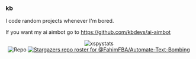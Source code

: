 ### kb

I code random projects whenever I'm bored.

If you want my ai aimbot go to https://github.com/kbdevs/ai-aimbot

<div align="center">
  
![xspystats](https://github-readme-stats.vercel.app/api?username=kbdevs&show_icons=true&theme=midnight-purple#gh-dark-mode-only) <br>
![Repo](https://github-readme-stats.vercel.app/api/pin?username=kbdevs\&repo=ai-aimbot\&title_color=fff\&icon_color=f9f9f9\&text_color=9f9f9f\&bg_color=151515)
[![Stargazers repo roster for @FahimFBA/Automate-Text-Bombing](https://reporoster.com/stars/FahimFBA/Automate-Text-Bombing)](https://github.com/FahimFBA/Automate-Text-Bombing/stargazers)
</div>

